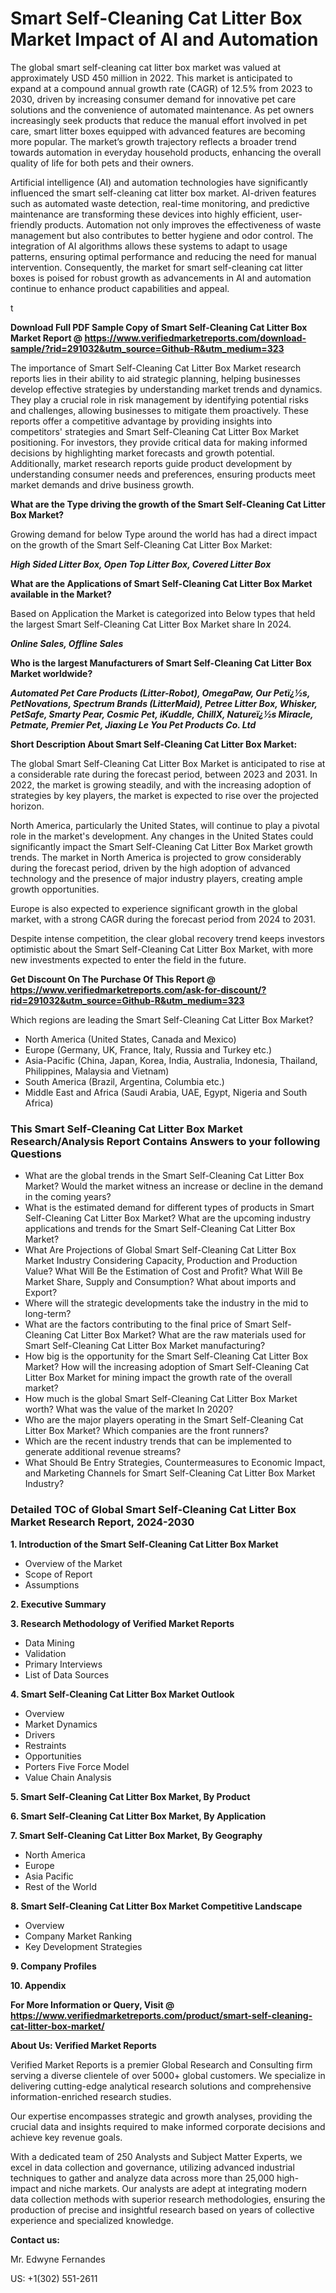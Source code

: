 <meta name="title" content="Global Smart Self-Cleaning Cat Litter Box Market Impact of AI and Automation"><meta name="description" content="The global smart self-cleaning cat litter box market was valued at approximately USD 450 million in 2022. This market is anticipated to expand at a compound annual gro"><meta name="title" content="Smart Self-Cleaning Cat Litter Box Market Size, Share, Scope, Trends, Growth, Opportunities, Analysis, Forecast"><h1>Smart Self-Cleaning Cat Litter Box Market Impact of AI and Automation</h1><p>The global smart self-cleaning cat litter box market was valued at approximately USD 450 million in 2022. This market is anticipated to expand at a compound annual growth rate (CAGR) of 12.5% from 2023 to 2030, driven by increasing consumer demand for innovative pet care solutions and the convenience of automated maintenance. As pet owners increasingly seek products that reduce the manual effort involved in pet care, smart litter boxes equipped with advanced features are becoming more popular. The market’s growth trajectory reflects a broader trend towards automation in everyday household products, enhancing the overall quality of life for both pets and their owners.</p><p>Artificial intelligence (AI) and automation technologies have significantly influenced the smart self-cleaning cat litter box market. AI-driven features such as automated waste detection, real-time monitoring, and predictive maintenance are transforming these devices into highly efficient, user-friendly products. Automation not only improves the effectiveness of waste management but also contributes to better hygiene and odor control. The integration of AI algorithms allows these systems to adapt to usage patterns, ensuring optimal performance and reducing the need for manual intervention. Consequently, the market for smart self-cleaning cat litter boxes is poised for robust growth as advancements in AI and automation continue to enhance product capabilities and appeal.</p>t</p><p id="" class=""><strong>Download Full PDF Sample Copy of Smart Self-Cleaning Cat Litter Box Market Report @ <a href="https://www.verifiedmarketreports.com/download-sample/?rid=291032&utm_source=Github-R&utm_medium=323" target="_blank">https://www.verifiedmarketreports.com/download-sample/?rid=291032&utm_source=Github-R&utm_medium=323</a></strong></p><p>The importance of&nbsp;Smart Self-Cleaning Cat Litter Box Market research reports lies in their ability to aid strategic planning, helping businesses develop effective strategies by understanding market trends and dynamics. They play a crucial role in risk management by identifying potential risks and challenges, allowing businesses to mitigate them proactively. These reports offer a competitive advantage by providing insights into competitors' strategies and Smart Self-Cleaning Cat Litter Box Market positioning. For investors, they provide critical data for making informed decisions by highlighting market forecasts and growth potential. Additionally, market research reports guide product development by understanding consumer needs and preferences, ensuring products meet market demands and drive business growth.</p><p><strong>What are the&nbsp;Type driving the growth of the Smart Self-Cleaning Cat Litter Box Market?</strong></p><p id="" class="">Growing demand for below Type around the world has had a direct impact on the growth of the Smart Self-Cleaning Cat Litter Box Market:</p><em><strong>High Sided Litter Box, Open Top Litter Box, Covered Litter Box</strong></em></p><strong>What are the&nbsp;Applications&nbsp;of Smart Self-Cleaning Cat Litter Box Market available in the Market?</strong></p><p id="" class="">Based on Application the Market is categorized into Below types that held the largest Smart Self-Cleaning Cat Litter Box Market share In 2024.</p><em><strong>Online Sales, Offline Sales</strong></em></p><strong>Who is the largest Manufacturers of Smart Self-Cleaning Cat Litter Box Market worldwide?</strong></p><p><em><strong>Automated Pet Care Products (Litter-Robot), OmegaPaw, Our Petï¿½s, PetNovations, Spectrum Brands (LitterMaid), Petree Litter Box, Whisker, PetSafe, Smarty Pear, Cosmic Pet, iKuddle, ChillX, Natureï¿½s Miracle, Petmate, Premier Pet, Jiaxing Le You Pet Products Co. Ltd</strong></em></p><p id="" class=""><strong>Short Description About Smart Self-Cleaning Cat Litter Box Market:</strong></p><p>The global Smart Self-Cleaning Cat Litter Box Market is anticipated to rise at a considerable rate during the forecast period, between 2023 and 2031. In 2022, the market is growing steadily, and with the increasing adoption of strategies by key players, the market is expected to rise over the projected horizon.</p><p>North America, particularly the United States, will continue to play a pivotal role in the market's development. Any changes in the United States could significantly impact the Smart Self-Cleaning Cat Litter Box Market growth trends. The market in North America is projected to grow considerably during the forecast period, driven by the high adoption of advanced technology and the presence of major industry players, creating ample growth opportunities.</p><p>Europe is also expected to experience significant growth in the global market, with a strong CAGR during the forecast period from 2024 to 2031.</p><p>Despite intense competition, the clear global recovery trend keeps investors optimistic about the Smart Self-Cleaning Cat Litter Box Market, with more new investments expected to enter the field in the future.</p><p id="" class=""><strong>Get Discount On The Purchase Of This Report @ <a href="https://www.verifiedmarketreports.com/ask-for-discount/?rid=291032&utm_source=Github-R&utm_medium=323" target="_blank">https://www.verifiedmarketreports.com/ask-for-discount/?rid=291032&utm_source=Github-R&utm_medium=323</a></strong></p>Which regions are leading the Smart Self-Cleaning Cat Litter Box Market?</p><ul><li>North America (United States, Canada and Mexico)</li><li>Europe (Germany, UK, France, Italy, Russia and Turkey etc.)</li><li>Asia-Pacific (China, Japan, Korea, India, Australia, Indonesia, Thailand, Philippines, Malaysia and Vietnam)</li><li>South America (Brazil, Argentina, Columbia etc.)</li><li>Middle East and Africa (Saudi Arabia, UAE, Egypt, Nigeria and South Africa)</li></ul><h3 id="" class="">This Smart Self-Cleaning Cat Litter Box Market Research/Analysis Report Contains Answers to your following Questions</h3><ul><li>What are the global trends in the Smart Self-Cleaning Cat Litter Box Market? Would the market witness an increase or decline in the demand in the coming years?</li><li>What is the estimated demand for different types of products in Smart Self-Cleaning Cat Litter Box Market? What are the upcoming industry applications and trends for the Smart Self-Cleaning Cat Litter Box Market?</li><li>What Are Projections of Global Smart Self-Cleaning Cat Litter Box Market Industry Considering Capacity, Production and Production Value? What Will Be the Estimation of Cost and Profit? What Will Be Market Share, Supply and Consumption? What about imports and Export?</li><li>Where will the strategic developments take the industry in the mid to long-term?</li><li>What are the factors contributing to the final price of Smart Self-Cleaning Cat Litter Box Market? What are the raw materials used for Smart Self-Cleaning Cat Litter Box Market manufacturing?</li><li>How big is the opportunity for the Smart Self-Cleaning Cat Litter Box Market? How will the increasing adoption of Smart Self-Cleaning Cat Litter Box Market for mining impact the growth rate of the overall market?</li><li>How much is the global Smart Self-Cleaning Cat Litter Box Market worth? What was the value of the market In 2020?</li><li>Who are the major players operating in the Smart Self-Cleaning Cat Litter Box Market? Which companies are the front runners?</li><li>Which are the recent industry trends that can be implemented to generate additional revenue streams?</li><li>What Should Be Entry Strategies, Countermeasures to Economic Impact, and Marketing Channels for Smart Self-Cleaning Cat Litter Box Market Industry?</li></ul><h3 id="" class="">Detailed TOC of Global Smart Self-Cleaning Cat Litter Box Market Research Report, 2024-2030</h3><p id="" class=""><strong>1. Introduction of the Smart Self-Cleaning Cat Litter Box Market</strong></p><ul><li>Overview of the Market</li><li>Scope of Report</li><li>Assumptions</li></ul><p id="" class=""><strong>2. Executive Summary</strong></p><p id="" class=""><strong>3. Research Methodology of Verified Market Reports</strong></p><ul><li>Data Mining</li><li>Validation</li><li>Primary Interviews</li><li>List of Data Sources</li></ul><p id="" class=""><strong>4. Smart Self-Cleaning Cat Litter Box Market Outlook</strong></p><ul><li>Overview</li><li>Market Dynamics</li><li>Drivers</li><li>Restraints</li><li>Opportunities</li><li>Porters Five Force Model</li><li>Value Chain Analysis</li></ul><p id="" class=""><strong>5. Smart Self-Cleaning Cat Litter Box Market, By Product</strong></p><p id="" class=""><strong>6. Smart Self-Cleaning Cat Litter Box Market, By Application</strong></p><p id="" class=""><strong>7. Smart Self-Cleaning Cat Litter Box Market, By Geography</strong></p><ul><li>North America</li><li>Europe</li><li>Asia Pacific</li><li>Rest of the World</li></ul><p id="" class=""><strong>8. Smart Self-Cleaning Cat Litter Box Market Competitive Landscape</strong></p><ul><li>Overview</li><li>Company Market Ranking</li><li>Key Development Strategies</li></ul><p id="" class=""><strong>9. Company Profiles</strong></p><p id="" class=""><strong>10. Appendix</strong></p><p id="" class=""><strong>For More Information or Query, Visit @ <a href="https://www.verifiedmarketreports.com/product/smart-self-cleaning-cat-litter-box-market/" target="_blank">https://www.verifiedmarketreports.com/product/smart-self-cleaning-cat-litter-box-market/</a></strong></p><p id="" class=""><strong>About Us: Verified Market Reports</strong></p><p id="" class="">Verified Market Reports is a premier Global Research and Consulting firm serving a diverse clientele of over 5000+ global customers. We specialize in delivering cutting-edge analytical research solutions and comprehensive information-enriched research studies.</p><p id="" class="">Our expertise encompasses strategic and growth analyses, providing the crucial data and insights required to make informed corporate decisions and achieve key revenue goals.</p><p id="" class="">With a dedicated team of 250 Analysts and Subject Matter Experts, we excel in data collection and governance, utilizing advanced industrial techniques to gather and analyze data across more than 25,000 high-impact and niche markets. Our analysts are adept at integrating modern data collection methods with superior research methodologies, ensuring the production of precise and insightful research based on years of collective experience and specialized knowledge.</p><p id="" class=""><strong>Contact us:</strong></p><p id="" class="">Mr. Edwyne Fernandes</p><p id="" class="">US: +1(302) 551-2611</p>